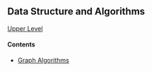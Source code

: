 ## Data Structure and Algorithms

[Upper Level](README.md)

#### Contents

- [Graph Algorithms](graph_algorithms/README.md)